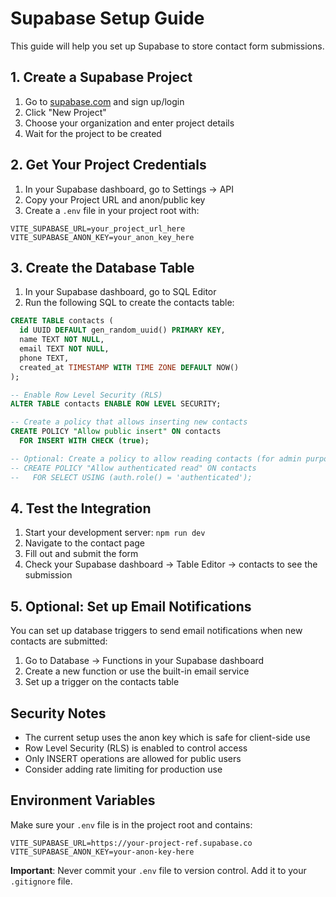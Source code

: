 # Supabase Setup Guide

This guide will help you set up Supabase to store contact form submissions.

## 1. Create a Supabase Project

1. Go to [supabase.com](https://supabase.com) and sign up/login
2. Click "New Project"
3. Choose your organization and enter project details
4. Wait for the project to be created

## 2. Get Your Project Credentials

1. In your Supabase dashboard, go to Settings → API
2. Copy your Project URL and anon/public key
3. Create a `.env` file in your project root with:

```env
VITE_SUPABASE_URL=your_project_url_here
VITE_SUPABASE_ANON_KEY=your_anon_key_here
```

## 3. Create the Database Table

1. In your Supabase dashboard, go to SQL Editor
2. Run the following SQL to create the contacts table:

```sql
CREATE TABLE contacts (
  id UUID DEFAULT gen_random_uuid() PRIMARY KEY,
  name TEXT NOT NULL,
  email TEXT NOT NULL,
  phone TEXT,
  created_at TIMESTAMP WITH TIME ZONE DEFAULT NOW()
);

-- Enable Row Level Security (RLS)
ALTER TABLE contacts ENABLE ROW LEVEL SECURITY;

-- Create a policy that allows inserting new contacts
CREATE POLICY "Allow public insert" ON contacts
  FOR INSERT WITH CHECK (true);

-- Optional: Create a policy to allow reading contacts (for admin purposes)
-- CREATE POLICY "Allow authenticated read" ON contacts
--   FOR SELECT USING (auth.role() = 'authenticated');
```

## 4. Test the Integration

1. Start your development server: `npm run dev`
2. Navigate to the contact page
3. Fill out and submit the form
4. Check your Supabase dashboard → Table Editor → contacts to see the submission

## 5. Optional: Set up Email Notifications

You can set up database triggers to send email notifications when new contacts are submitted:

1. Go to Database → Functions in your Supabase dashboard
2. Create a new function or use the built-in email service
3. Set up a trigger on the contacts table

## Security Notes

- The current setup uses the anon key which is safe for client-side use
- Row Level Security (RLS) is enabled to control access
- Only INSERT operations are allowed for public users
- Consider adding rate limiting for production use

## Environment Variables

Make sure your `.env` file is in the project root and contains:

```env
VITE_SUPABASE_URL=https://your-project-ref.supabase.co
VITE_SUPABASE_ANON_KEY=your-anon-key-here
```

**Important**: Never commit your `.env` file to version control. Add it to your `.gitignore` file. 